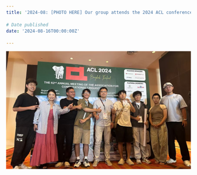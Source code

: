 ```yaml
---
title: '2024-08: [PHOTO HERE] Our group attends the 2024 ACL conference in Bangkok!'

# Date published
date: '2024-08-16T00:00:00Z'

---
```


![jpg](photo.jpg)